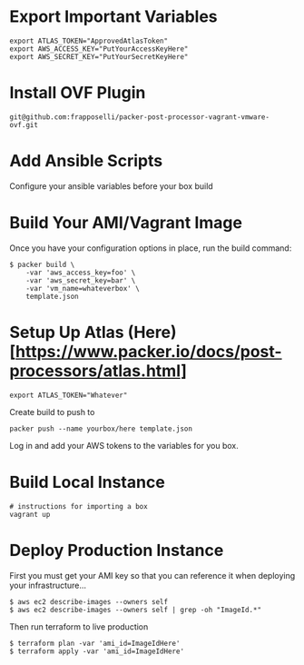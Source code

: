 # Export Important Variables
```
export ATLAS_TOKEN="ApprovedAtlasToken"
export AWS_ACCESS_KEY="PutYourAccessKeyHere"
export AWS_SECRET_KEY="PutYourSecretKeyHere"
```

# Install OVF Plugin

```
git@github.com:frapposelli/packer-post-processor-vagrant-vmware-ovf.git
```

# Add Ansible Scripts
Configure your ansible variables before your box build

# Build Your AMI/Vagrant Image
Once you have your configuration options in place, run the build command:

```
$ packer build \
    -var 'aws_access_key=foo' \
    -var 'aws_secret_key=bar' \
    -var 'vm_name=whateverbox' \
    template.json
```

# Setup Up Atlas (Here)[https://www.packer.io/docs/post-processors/atlas.html]

```
export ATLAS_TOKEN="Whatever"
```

Create build to push to

```
packer push --name yourbox/here template.json
```

Log in and add your AWS tokens to the variables for you box.

# Build Local Instance

```
# instructions for importing a box
vagrant up
```

# Deploy Production Instance
First you must get your AMI key so that you can reference it when deploying your infrastructure...

```
$ aws ec2 describe-images --owners self
$ aws ec2 describe-images --owners self | grep -oh "ImageId.*"
```

Then run terraform to live production

```
$ terraform plan -var 'ami_id=ImageIdHere'
$ terraform apply -var 'ami_id=ImageIdHere'
```